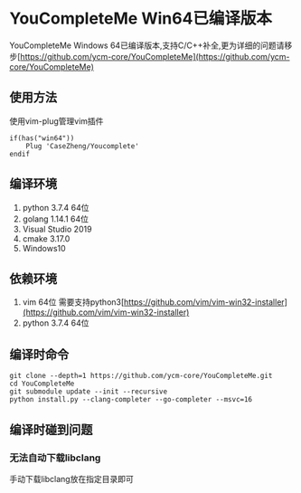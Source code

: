 # YouCompleteMe Win64已编译版本
YouCompleteMe Windows 64已编译版本,支持C/C++补全,更为详细的问题请移步[https://github.com/ycm-core/YouCompleteMe](https://github.com/ycm-core/YouCompleteMe)

## 使用方法
使用vim-plug管理vim插件
```
if(has("win64"))
    Plug 'CaseZheng/Youcomplete'
endif
```

## 编译环境
1. python 3.7.4 64位
2. golang 1.14.1 64位
3. Visual Studio 2019
4. cmake 3.17.0
5. Windows10

## 依赖环境
1. vim 64位 需要支持python3[https://github.com/vim/vim-win32-installer](https://github.com/vim/vim-win32-installer)
2. python 3.7.4 64位

## 编译时命令
```
git clone --depth=1 https://github.com/ycm-core/YouCompleteMe.git
cd YouCompleteMe
git submodule update --init --recursive
python install.py --clang-completer --go-completer --msvc=16
```

## 编译时碰到问题
### 无法自动下载libclang
手动下载libclang放在指定目录即可
